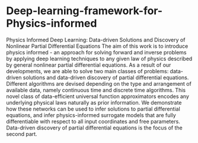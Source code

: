 # Deep-learning-framework-for-Physics-informed
Physics Informed Deep Learning: Data-driven Solutions and Discovery of Nonlinear Partial Differential Equations 
The aim of this work is to introduce physics informed - an approach for solving forward and inverse problems by applying deep learning techniques to any given law of physics described by general nonlinear partial differential equations. As a result of our developments, we are able to solve two main classes of problems: data-driven solutions and data-driven discovery of partial differential equations. Different algorithms are devised depending on the type and arrangement of available data, namely continuous time and discrete time algorithms. This novel class of data-efficient universal function approximators encodes any underlying physical laws naturally as prior information. We demonstrate how these networks can be used to infer solutions to partial differential equations, and infer physics-informed surrogate models that are fully differentiable with respect to all input coordinates and free parameters. Data-driven discovery of partial differential equations is the focus of the second part.
